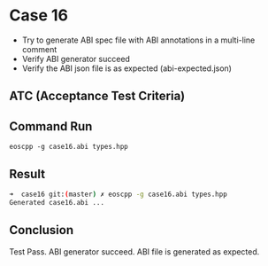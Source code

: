 # Case 16
- Try to generate ABI spec file with ABI annotations in a multi-line comment 
- Verify ABI generator succeed
- Verify the ABI json file is as expected (abi-expected.json)

## ATC (Acceptance Test Criteria)

## Command Run
```
eoscpp -g case16.abi types.hpp
```

## Result
```bash
➜  case16 git:(master) ✗ eoscpp -g case16.abi types.hpp
Generated case16.abi ...
```

## Conclusion
Test Pass.
ABI generator succeed.
ABI file is generated as expected.
